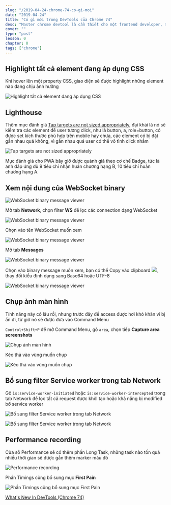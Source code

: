 ```yaml
---
slug: "/2019-04-24-chrome-74-co-gi-moi"
date: "2019-04-24"
title: "Có gì mới trong DevTools của Chrome 74"
desc: "Master chrome devtool là cần thiết cho một frontend developer, mình sẽ bắt đầu series cập nhập những tính năng mới nhất của Chrome, theo như lộ trình định sẵn thì cứ 6 tuần nó sẽ có bản cập nhập mới cho Chrome"
cover: ""
type: "post"
lesson: 0
chapter: 0
tags: ["chrome"]
---
```


## Highlight tất cả element đang áp dụng CSS

Khi hover lên một property CSS, giao diện sẽ được highlight những element nào đang chịu ảnh hưởng

![Highlight tất cả element đang áp dụng CSS](https://developers.google.com/web/updates/images/2019/03/highlight.png)

## Lighthouse 

Thêm mục đánh giá [Tap targets are not sized appropriately](https://developers.google.com/web/tools/lighthouse/audits/tap-targets), đại khái là nó sẽ kiểm tra các element để user tương click, như là button, a, role=button, có được set kích thước phù hợp trên mobile hay chưa, các element có bị đặt gần nhau quá không, vì gần nhau quá user có thể vô tình click nhầm

![Tap targets are not sized appropriately](https://developers.google.com/web/tools/lighthouse/audits/images/tap-targets.png)

Mục đánh giá cho PWA bây giờ được quánh giá theo cơ chế Badge, tức là anh đáp ứng đủ 9 tiêu chí nhận huân chương hạng B, 10 tiêu chí huân chương hạng A.

## Xem nội dung của WebSocket binary

![WebSocket binary message viewer](https://developers.google.com/web/updates/images/2019/03/binary1.png)

Mở tab **Network**, chọn filter **WS** để lọc các connection dạng WebSocket

![WebSocket binary message viewer](https://developers.google.com/web/updates/images/2019/03/binary2.png)

Chọn vào tên WebSocket muốn xem

![WebSocket binary message viewer](https://developers.google.com/web/updates/images/2019/03/binary3.png)

Mở tab **Messages**

![WebSocket binary message viewer](https://developers.google.com/web/updates/images/2019/03/binary6.png)

Chọn vào binary message muốn xem, bạn có thể Copy vào clipboard ![](https://developers.google.com/web/tools/chrome-devtools/images/shared/copy-to-clipboard.png), thay đổi kiểu định dạng sang Base64 hoặc UTF-8

![WebSocket binary message viewer](https://developers.google.com/web/updates/images/2019/03/binary5.png)

## Chụp ảnh màn hình

Tính năng này có lâu rồi, nhưng trước đây để access được hơi khó khăn vì bị ẩn đi, từ giờ nó sẽ được đưa vào Command Menu

`Control+Shift+P` để mở Command Menu, gõ `area`, chọn tiếp **Capture area screenshots**

![Chụp ảnh màn hình](https://developers.google.com/web/tools/chrome-devtools/images/shared/command-menu.png)

Kéo thả vào vùng muốn chụp

![Kéo thả vào vùng muốn chụp](https://developers.google.com/web/updates/images/2019/03/screenshot1.png)

## Bổ sung filter Service worker trong tab Network

Gõ `is:service-worker-initiated` hoặc `is:service-worker-intercepted` trong tab Network để lọc tất cả request được khởi tạo hoặc khả năng bị modified bở service worker

![Bổ sung filter Service worker trong tab Network](https://developers.google.com/web/updates/images/2019/03/swfilters1.png)

![Bổ sung filter Service worker trong tab Network](https://developers.google.com/web/updates/images/2019/03/swfilters1.png)


## Performance recording

Cửa sổ Performance sẽ có thêm phần Long Task, những task nào tốn quá nhiều thời gian sẽ được gắn thêm marker màu đỏ

![Performance recording](https://developers.google.com/web/updates/images/2019/03/longtasks1.png)

Phần Timings cũng bổ sung mục **First Pain**

![Phần Timings cũng bổ sung mục First Pain](https://developers.google.com/web/updates/images/2019/03/fp.png)


<a target="_blank" rel="noopener noreferrer" href="https://www.youtube.com/watch?v=I14fXc7sXdU&list=WL&index=2&t=0s">What's New In DevTools (Chrome 74)
</a>


